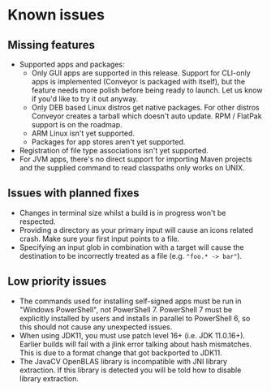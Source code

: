 # Known issues

## Missing features

* Supported apps and packages:
    * Only GUI apps are supported in this release. Support for CLI-only apps is implemented (Conveyor is packaged with itself), but the feature needs more polish before being ready to launch. Let us know if you'd like to try it out anyway.
    * Only DEB based Linux distros get native packages. For other distros Conveyor creates a tarball which doesn't auto update. RPM / FlatPak support is on the roadmap.
    * ARM Linux isn't yet supported.
    * Packages for app stores aren't yet supported.
* Registration of file type associations isn't yet supported.
* For JVM apps, there's no direct support for importing Maven projects and the supplied command to read classpaths only works on UNIX.

## Issues with planned fixes

* Changes in terminal size whilst a build is in progress won't be respected.
* Providing a directory as your primary input will cause an icons related crash. Make sure your first input points to a file.
* Specifying an input glob in combination with a target will cause the destination to be incorrectly treated as a file (e.g. `"foo.* -> bar"`).

## Low priority issues 

* The commands used for installing self-signed apps must be run in "Windows PowerShell", not PowerShell 7. PowerShell 7 must be explicitly installed by users and installs in parallel to PowerShell 6, so this should not cause any unexpected issues.
* When using JDK11, you must use patch level 16+ (i.e. JDK 11.0.16+). Earlier builds will fail with a jlink error talking about hash mismatches. This is due to a format change that got backported to JDK11.
* The JavaCV OpenBLAS library is incompatible with JNI library extraction. If this library is detected you will be told how to disable library extraction.
